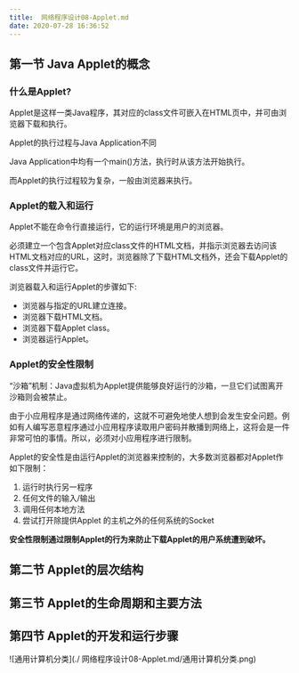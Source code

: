 ```yaml
---
title:  网络程序设计08-Applet.md
date: 2020-07-28 16:36:52
---
```


## 第一节 Java Applet的概念

### 什么是Applet?

Applet是这样一类Java程序，其对应的class文件可嵌入在HTML页中，并可由浏览器下载和执行。

Applet的执行过程与Java Application不同

Java Application中均有一个main()方法，执行时从该方法开始执行。

而Applet的执行过程较为复杂，一般由浏览器来执行。

### Applet的载入和运行

Applet不能在命令行直接运行，它的运行环境是用户的浏览器。

必须建立一个包含Applet对应class文件的HTML文档，并指示浏览器去访问该HTML文档对应的URL，这时，浏览器除了下载HTML文档外，还会下载Applet的class文件并运行它。

浏览器载入和运行Applet的步骤如下:

- 浏览器与指定的URL建立连接。 
- 浏览器下载HTML文档。 
- 浏览器下载Applet class。 
- 浏览器运行Applet。

### Applet的安全性限制

“沙箱”机制：Java虚拟机为Applet提供能够良好运行的沙箱，一旦它们试图离开沙箱则会被禁止。

由于小应用程序是通过网络传递的，这就不可避免地使人想到会发生安全问题。例如有人编写恶意程序通过小应用程序读取用户密码并散播到网络上，这将会是一件非常可怕的事情。所以，必须对小应用程序进行限制。

Applet的安全性是由运行Applet的浏览器来控制的，大多数浏览器都对Applet作如下限制：

1. 运行时执行另一程序
2. 任何文件的输入/输出
3. 调用任何本地方法
4. 尝试打开除提供Applet 的主机之外的任何系统的Socket

**安全性限制通过限制Applet的行为来防止下载Applet的用户系统遭到破坏。**

## 第二节 Applet的层次结构

## 第三节 Applet的生命周期和主要方法

## 第四节 Applet的开发和运行步骤 


![通用计算机分类](./ 网络程序设计08-Applet.md/通用计算机分类.png)